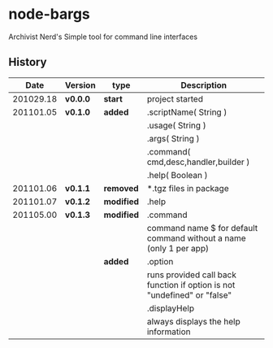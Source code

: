 # node-bargs
Archivist Nerd's Simple tool for command line interfaces



## History
|  Date     | Version  |    type   | Description     |
|-----------|----------|-----------|-----------------|
| 201029.18 |**v0.0.0**| **start** | project started |
| 201101.05 |**v0.1.0**| **added** | .scriptName( String ) |
|           |          |           | .usage( String ) |
|           |          |           | .args( String ) |
|           |          |           | .command( cmd,desc,handler,builder ) |
|           |          |           | .help( Boolean ) |
| 201101.06 |**v0.1.1**| **removed** | *.tgz files in package |
| 201101.07 |**v0.1.2**| **modified** | .help |
| 201105.00 |**v0.1.3**| **modified** | .command |
|           |          |              |    command name $ for default command without a name (only 1 per app) |
|           |          | **added** | .option |
|           |          |           |    runs provided call back function if option is not "undefined" or "false" |
|           |          |           | .displayHelp |
|           |          |           |    always displays the help information |
